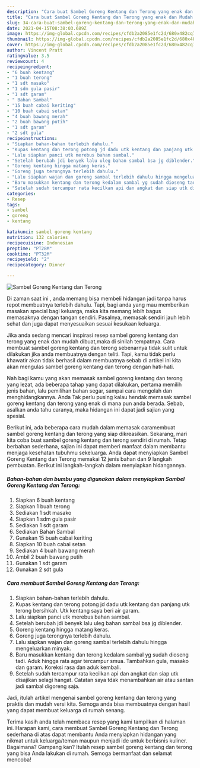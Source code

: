 ```yaml
---
description: "Cara buat Sambel Goreng Kentang dan Terong yang enak dan Mudah Dibuat"
title: "Cara buat Sambel Goreng Kentang dan Terong yang enak dan Mudah Dibuat"
slug: 34-cara-buat-sambel-goreng-kentang-dan-terong-yang-enak-dan-mudah-dibuat
date: 2021-04-15T08:38:03.689Z
image: https://img-global.cpcdn.com/recipes/cfdb2a2085e1fc2d/680x482cq70/sambel-goreng-kentang-dan-terong-foto-resep-utama.jpg
thumbnail: https://img-global.cpcdn.com/recipes/cfdb2a2085e1fc2d/680x482cq70/sambel-goreng-kentang-dan-terong-foto-resep-utama.jpg
cover: https://img-global.cpcdn.com/recipes/cfdb2a2085e1fc2d/680x482cq70/sambel-goreng-kentang-dan-terong-foto-resep-utama.jpg
author: Vincent Pratt
ratingvalue: 3.5
reviewcount: 4
recipeingredient:
- "6 buah kentang"
- "1 buah terong"
- "1 sdt masako"
- "1 sdm gula pasir"
- "1 sdt garam"
- " Bahan Sambal"
- "15 buah cabai keriting"
- "10 buah cabai setan"
- "4 buah bawang merah"
- "2 buah bawang putih"
- "1 sdt garam"
- "2 sdt gula"
recipeinstructions:
- "Siapkan bahan-bahan terlebih dahulu."
- "Kupas kentang dan terong potong jd dadu utk kentang dan panjang utk terong bersihkah. Utk kentang saya beri air garam."
- "Lalu siapkan panci utk merebus bahan sambal."
- "Setelah berubah jdi benyek lalu uleg bahan sambal bsa jg diblender."
- "Goreng kentang hingga matang keras."
- "Goreng juga terongnya terlebih dahulu."
- "Lalu siapkan wajan dan goreng sambal terlebih dahulu hingga mengeluarkan minyak."
- "Baru masukkan kentang dan terong kedalam sambal yg sudah dioseng tadi. Aduk hingga rata agar tercampur smua. Tambahkan gula, masako dan garam. Koreksi rasa dan aduk kembali."
- "Setelah sudah tercampur rata kecilkan api dan angkat dan siap utk disajikan selagi hangat. Catatan saya tdak menambahkan air atau santan jadi sambal digoreng saja."
categories:
- Resep
tags:
- sambel
- goreng
- kentang

katakunci: sambel goreng kentang 
nutrition: 132 calories
recipecuisine: Indonesian
preptime: "PT28M"
cooktime: "PT32M"
recipeyield: "2"
recipecategory: Dinner

---
```



![Sambel Goreng Kentang dan Terong](https://img-global.cpcdn.com/recipes/cfdb2a2085e1fc2d/680x482cq70/sambel-goreng-kentang-dan-terong-foto-resep-utama.jpg)

Di zaman  saat ini , anda memang bisa membeli hidangan jadi tanpa harus repot membuatnya terlebih dahulu. Tapi, bagi anda yang mau memberikan masakan special bagi keluarga, maka kita memang lebih bagus memasaknya dengan tangan sendiri. Pasalnya, memasak sendiri jauh lebih sehat dan juga dapat menyesuaikan sesuai kesukaan keluarga.

Jika anda sedang mencari inspirasi resep sambel goreng kentang dan terong yang enak dan mudah dibuat,maka di sinilah tempatnya. Cara membuat sambel goreng kentang dan terong  sebenarnya tidak sulit untuk dilakukan jika anda membuatnya dengan teliti. Tapi, kamu tidak perlu khawatir akan tidak berhasil dalam membuatnya 
sebab di artikel ini kita akan mengulas sambel goreng kentang dan terong dengan hati-hati.  



Nah bagi kamu yang akan memasak sambel goreng kentang dan terong yang lezat, ada beberapa tahap yang dapat dilakukan, pertama memilih jenis bahan, lalu pemilihan bahan segar, sampai cara mengolah dan menghidangkannya. Anda Tak perlu pusing kalau hendak memasak sambel goreng kentang dan terong yang enak di mana pun anda berada. Sebab, asalkan anda  tahu caranya, maka hidangan ini dapat jadi sajian yang spesial.

Berikut ini, ada beberapa cara mudah dalam memasak caramembuat sambel goreng kentang dan terong yang siap dikreasikan. Sekarang, mari kita coba buat sambel goreng kentang dan terong sendiri di rumah. Tetap berbahan sederhana, sajian ini dapat memberi manfaat dalam membantu menjaga kesehatan tubuhmu sekeluarga. Anda dapat menyiapkan Sambel Goreng Kentang dan Terong memakai 12 jenis bahan dan 9 langkah pembuatan. Berikut ini langkah-langkah dalam menyiapkan hidangannya.

<!--inarticleads1-->

##### Bahan-bahan dan bumbu yang digunakan dalam menyiapkan Sambel Goreng Kentang dan Terong:

1. Siapkan 6 buah kentang
1. Siapkan 1 buah terong
1. Sediakan 1 sdt masako
1. Siapkan 1 sdm gula pasir
1. Sediakan 1 sdt garam
1. Sediakan  Bahan Sambal
1. Gunakan 15 buah cabai keriting
1. Siapkan 10 buah cabai setan
1. Sediakan 4 buah bawang merah
1. Ambil 2 buah bawang putih
1. Gunakan 1 sdt garam
1. Gunakan 2 sdt gula




<!--inarticleads2-->

##### Cara membuat Sambel Goreng Kentang dan Terong:

1. Siapkan bahan-bahan terlebih dahulu.
1. Kupas kentang dan terong potong jd dadu utk kentang dan panjang utk terong bersihkah. Utk kentang saya beri air garam.
1. Lalu siapkan panci utk merebus bahan sambal.
1. Setelah berubah jdi benyek lalu uleg bahan sambal bsa jg diblender.
1. Goreng kentang hingga matang keras.
1. Goreng juga terongnya terlebih dahulu.
1. Lalu siapkan wajan dan goreng sambal terlebih dahulu hingga mengeluarkan minyak.
1. Baru masukkan kentang dan terong kedalam sambal yg sudah dioseng tadi. Aduk hingga rata agar tercampur smua. Tambahkan gula, masako dan garam. Koreksi rasa dan aduk kembali.
1. Setelah sudah tercampur rata kecilkan api dan angkat dan siap utk disajikan selagi hangat. Catatan saya tdak menambahkan air atau santan jadi sambal digoreng saja.




Jadi, itulah artikel mengenai  sambel goreng kentang dan terong  yang praktis dan mudah versi kita. Semoga anda bisa membuatnya dengan hasil yang dapat membuat keluarga di rumah senang. 

Terima kasih anda telah membaca resep yang kami tampilkan di halaman ini. Harapan kami, cara membuat  Sambel Goreng Kentang dan Terong sederhana di atas dapat membantu Anda menyiapkan hidangan yang nikmat untuk keluarga/teman maupun menjadi ide untuk berbisnis kuliner. Bagaimana? Gampang kan? Itulah resep sambel goreng kentang dan terong yang bisa Anda lakukan di rumah. Semoga bermanfaat dan selamat mencoba!


